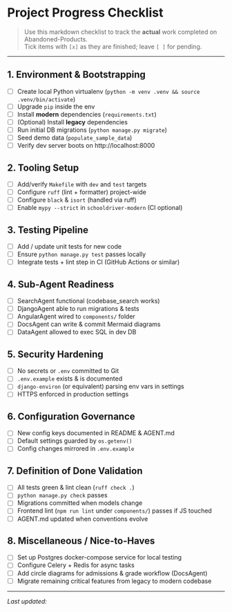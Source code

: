 # Project Progress Checklist

> Use this markdown checklist to track the **actual** work completed on Abandoned-Products.  
> Tick items with `[x]` as they are finished; leave `[ ]` for pending.

---

## 1. Environment & Bootstrapping

- [ ] Create local Python virtualenv (`python -m venv .venv && source .venv/bin/activate`)
- [ ] Upgrade `pip` inside the env
- [ ] Install **modern** dependencies (`requirements.txt`)
- [ ] (Optional) Install **legacy** dependencies
- [ ] Run initial DB migrations (`python manage.py migrate`)
- [ ] Seed demo data (`populate_sample_data`)
- [ ] Verify dev server boots on http://localhost:8000

## 2. Tooling Setup

- [ ] Add/verify `Makefile` with `dev` and `test` targets
- [ ] Configure `ruff` (lint + formatter) project-wide
- [ ] Configure `black` & `isort` (handled via ruff)  
- [ ] Enable `mypy --strict` in `schooldriver-modern` (CI optional)

## 3. Testing Pipeline

- [ ] Add / update unit tests for new code
- [ ] Ensure `python manage.py test` passes locally
- [ ] Integrate tests + lint step in CI (GitHub Actions or similar)

## 4. Sub-Agent Readiness

- [ ] SearchAgent functional (codebase_search works)
- [ ] DjangoAgent able to run migrations & tests
- [ ] AngularAgent wired to `components/` folder
- [ ] DocsAgent can write & commit Mermaid diagrams
- [ ] DataAgent allowed to exec SQL in dev DB

## 5. Security Hardening

- [ ] No secrets or `.env` committed to Git
- [ ] `.env.example` exists & is documented
- [ ] `django-environ` (or equivalent) parsing env vars in settings
- [ ] HTTPS enforced in production settings

## 6. Configuration Governance

- [ ] New config keys documented in README & AGENT.md
- [ ] Default settings guarded by `os.getenv()`
- [ ] Config changes mirrored in `.env.example`

## 7. Definition of Done Validation

- [ ] All tests green & lint clean (`ruff check .`)
- [ ] `python manage.py check` passes
- [ ] Migrations committed when models change
- [ ] Frontend lint (`npm run lint` under `components/`) passes if JS touched
- [ ] AGENT.md updated when conventions evolve

## 8. Miscellaneous / Nice-to-Haves

- [ ] Set up Postgres docker-compose service for local testing
- [ ] Configure Celery + Redis for async tasks
- [ ] Add circle diagrams for admissions & grade workflow (DocsAgent)
- [ ] Migrate remaining critical features from legacy to modern codebase

---

_Last updated: <!-- TODO: update date when editing -->_ 